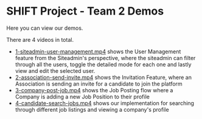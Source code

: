 # SHIFT Project - Team 2 Demos

Here you can view our demos.

There are 4 videos in total.

* [1-siteadmin-user-management.mp4](https://github.com/WomenPlusPlus/deploy-impact-23-shift-2/blob/main/docs/demo/1-siteadmin-user-management.mp4) shows the User Management feature from the Siteadmin's perspective, where the siteadmin can filter through all the users, toggle the detailed mode for each one and lastly view and edit the selected user.
* [2-association-send-invite.mp4](https://github.com/WomenPlusPlus/deploy-impact-23-shift-2/blob/main/docs/demo/2-association-send-invite.mp4) shows the Invitation Feature, where an Association is sending an invite for a candidate to join the platform
* [3-company-post-job.mp4](https://github.com/WomenPlusPlus/deploy-impact-23-shift-2/blob/main/docs/demo/3-company-post-job.mp4) shows the Job Posting flow where a Company is adding a new Job Position to their profile
* [4-candidate-search-jobs.mp4](https://github.com/WomenPlusPlus/deploy-impact-23-shift-2/blob/main/docs/demo/4-candidate-search-jobs.mp4) shows our implementation for searching through different job listings and viewing a company's profile
